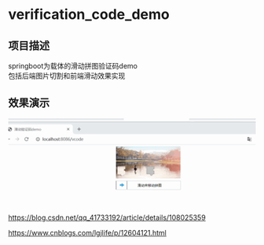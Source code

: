 # verification_code_demo</br>
## 项目描述</br>
springboot为载体的滑动拼图验证码demo</br>
包括后端图片切割和前端滑动效果实现</br>
## 效果演示</br>
![image](https://github.com/huiluczP/verification_code_demo/blob/master/sample.gif)



https://blog.csdn.net/qq_41733192/article/details/108025359


https://www.cnblogs.com/lgjlife/p/12604121.html
